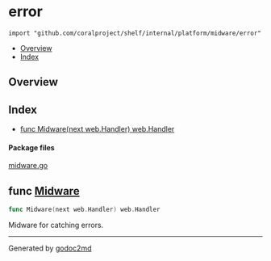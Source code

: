 

# error
`import "github.com/coralproject/shelf/internal/platform/midware/error"`

* [Overview](#pkg-overview)
* [Index](#pkg-index)

## <a name="pkg-overview">Overview</a>



## <a name="pkg-index">Index</a>
* [func Midware(next web.Handler) web.Handler](#Midware)


#### <a name="pkg-files">Package files</a>
[midware.go](/src/github.com/coralproject/shelf/internal/platform/midware/error/midware.go) 





## <a name="Midware">func</a> [Midware](/src/target/midware.go?s=136:178#L1)
``` go
func Midware(next web.Handler) web.Handler
```
Midware for catching errors.








- - -
Generated by [godoc2md](http://godoc.org/github.com/davecheney/godoc2md)
